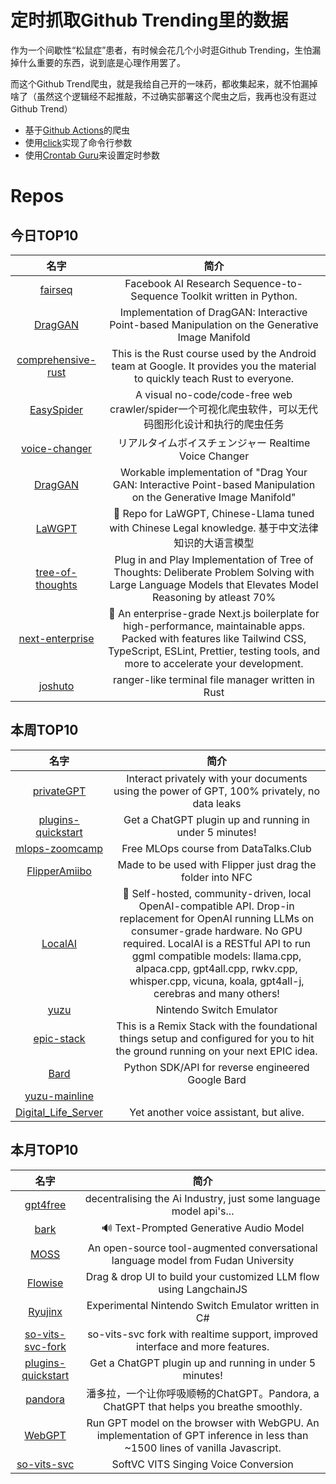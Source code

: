 # 定时抓取Github Trending里的数据

作为一个间歇性“松鼠症”患者，有时候会花几个小时逛Github Trending，生怕漏掉什么重要的东西，说到底是心理作用罢了。

而这个Github Trend爬虫，就是我给自己开的一味药，都收集起来，就不怕漏掉啥了（虽然这个逻辑经不起推敲，不过确实部署这个爬虫之后，我再也没有逛过Github Trend）

* 基于[Github Actions](https://docs.github.com/en/actions)的爬虫
* 使用[click](https://github.com/pallets/click)实现了命令行参数
* 使用[Crontab Guru](https://crontab.guru/)来设置定时参数

# Repos
## 今日TOP10 
<!-- START OF DAILY_TOP10_REPOS -->
| 名字 | 简介 |
| :----: | :----: |
| [fairseq](https://github.com/facebookresearch/fairseq) | Facebook AI Research Sequence-to-Sequence Toolkit written in Python. |
| [DragGAN](https://github.com/JiauZhang/DragGAN) | Implementation of DragGAN: Interactive Point-based Manipulation on the Generative Image Manifold |
| [comprehensive-rust](https://github.com/google/comprehensive-rust) | This is the Rust course used by the Android team at Google. It provides you the material to quickly teach Rust to everyone. |
| [EasySpider](https://github.com/NaiboWang/EasySpider) | A visual no-code/code-free web crawler/spider一个可视化爬虫软件，可以无代码图形化设计和执行的爬虫任务 |
| [voice-changer](https://github.com/w-okada/voice-changer) | リアルタイムボイスチェンジャー Realtime Voice Changer |
| [DragGAN](https://github.com/Zeqiang-Lai/DragGAN) | Workable implementation of "Drag Your GAN: Interactive Point-based Manipulation on the Generative Image Manifold" |
| [LaWGPT](https://github.com/pengxiao-song/LaWGPT) | 🎉 Repo for LaWGPT, Chinese-Llama tuned with Chinese Legal knowledge. 基于中文法律知识的大语言模型 |
| [tree-of-thoughts](https://github.com/kyegomez/tree-of-thoughts) | Plug in and Play Implementation of Tree of Thoughts: Deliberate Problem Solving with Large Language Models that Elevates Model Reasoning by atleast 70% |
| [next-enterprise](https://github.com/Blazity/next-enterprise) | 💼 An enterprise-grade Next.js boilerplate for high-performance, maintainable apps. Packed with features like Tailwind CSS, TypeScript, ESLint, Prettier, testing tools, and more to accelerate your development. |
| [joshuto](https://github.com/kamiyaa/joshuto) | ranger-like terminal file manager written in Rust |
<!-- END OF DAILY_TOP10_REPOS -->

## 本周TOP10
<!-- START OF WEEKLY_TOP10_REPOS -->
| 名字 | 简介 |
| :----: | :----: |
| [privateGPT](https://github.com/imartinez/privateGPT) | Interact privately with your documents using the power of GPT, 100% privately, no data leaks |
| [plugins-quickstart](https://github.com/openai/plugins-quickstart) | Get a ChatGPT plugin up and running in under 5 minutes! |
| [mlops-zoomcamp](https://github.com/DataTalksClub/mlops-zoomcamp) | Free MLOps course from DataTalks.Club |
| [FlipperAmiibo](https://github.com/Gioman101/FlipperAmiibo) | Made to be used with Flipper just drag the folder into NFC |
| [LocalAI](https://github.com/go-skynet/LocalAI) | 🤖 Self-hosted, community-driven, local OpenAI-compatible API. Drop-in replacement for OpenAI running LLMs on consumer-grade hardware. No GPU required. LocalAI is a RESTful API to run ggml compatible models: llama.cpp, alpaca.cpp, gpt4all.cpp, rwkv.cpp, whisper.cpp, vicuna, koala, gpt4all-j, cerebras and many others! |
| [yuzu](https://github.com/yuzu-emu/yuzu) | Nintendo Switch Emulator |
| [epic-stack](https://github.com/epicweb-dev/epic-stack) | This is a Remix Stack with the foundational things setup and configured for you to hit the ground running on your next EPIC idea. |
| [Bard](https://github.com/acheong08/Bard) | Python SDK/API for reverse engineered Google Bard |
| [yuzu-mainline](https://github.com/yuzu-emu/yuzu-mainline) |  |
| [Digital_Life_Server](https://github.com/zixiiu/Digital_Life_Server) | Yet another voice assistant, but alive. |
<!-- END OF WEEKLY_TOP10_REPOS -->

## 本月TOP10
<!-- START OF MONTHLY_TOP10_REPOS -->
| 名字 | 简介 |
| :----: | :----: |
| [gpt4free](https://github.com/xtekky/gpt4free) | decentralising the Ai Industry, just some language model api's... |
| [bark](https://github.com/suno-ai/bark) | 🔊 Text-Prompted Generative Audio Model |
| [MOSS](https://github.com/OpenLMLab/MOSS) | An open-source tool-augmented conversational language model from Fudan University |
| [Flowise](https://github.com/FlowiseAI/Flowise) | Drag & drop UI to build your customized LLM flow using LangchainJS |
| [Ryujinx](https://github.com/Ryujinx/Ryujinx) | Experimental Nintendo Switch Emulator written in C# |
| [so-vits-svc-fork](https://github.com/voicepaw/so-vits-svc-fork) | so-vits-svc fork with realtime support, improved interface and more features. |
| [plugins-quickstart](https://github.com/openai/plugins-quickstart) | Get a ChatGPT plugin up and running in under 5 minutes! |
| [pandora](https://github.com/pengzhile/pandora) | 潘多拉，一个让你呼吸顺畅的ChatGPT。Pandora, a ChatGPT that helps you breathe smoothly. |
| [WebGPT](https://github.com/0hq/WebGPT) | Run GPT model on the browser with WebGPU. An implementation of GPT inference in less than ~1500 lines of vanilla Javascript. |
| [so-vits-svc](https://github.com/svc-develop-team/so-vits-svc) | SoftVC VITS Singing Voice Conversion |
<!-- END OF MONTHLY_TOP10_REPOS -->
